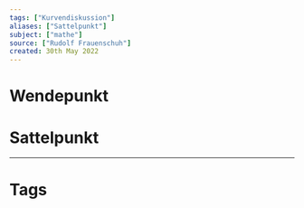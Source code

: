 ```yaml
---
tags: ["Kurvendiskussion"]
aliases: ["Sattelpunkt"]
subject: ["mathe"]
source: ["Rudolf Frauenschuh"]
created: 30th May 2022
---
```


# Wendepunkt

# Sattelpunkt

---
# Tags

